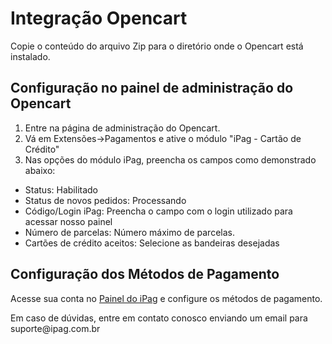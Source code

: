 # Integração Opencart

Copie o conteúdo do arquivo Zip para o diretório onde o Opencart está instalado.

## Configuração no painel de administração do Opencart

1. Entre na página de administração do Opencart.
2. Vá em Extensões->Pagamentos e ative o módulo "iPag - Cartão de Crédito"
3. Nas opções do módulo iPag, preencha os campos como demonstrado abaixo:
 * Status: Habilitado
 * Status de novos pedidos: Processando
 * Código/Login iPag: Preencha o campo com o login utilizado para acessar nosso painel
 * Número de parcelas: Número máximo de parcelas.
 * Cartões de crédito aceitos: Selecione as bandeiras desejadas

## Configuração dos Métodos de Pagamento
Acesse sua conta no <a href="https://painel.ipag.com.br"> Painel do iPag</a> e configure os métodos de pagamento.
<aside class="notice">
    Em caso de dúvidas, entre em contato conosco enviando um email para suporte@ipag.com.br
</aside>
